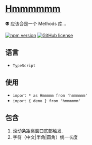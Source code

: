 <h1 align="left"><a href="https://github.com/HuangHongRui/Hmmmmmm#">Hmmmmmm</a></h1>

:alien: 应该会是一个 Methods 库...

[![npm version](https://img.shields.io/npm/v/hmmmmmm.svg?color=0cf)](https://www.npmjs.com/package/hmmmmmm) 
[![GitHub license](https://img.shields.io/badge/license-MIT-blue.svg?color=ff69b4)](https://github.com/HuangHongRui/Hmmmmmm/blob/master/LICENSE) 

## 语言

- `TypeScript`

## 使用

- `import * as Hmmmmm from 'hmmmmmm'`
- `import { demo } from 'hmmmmmm'`


## 包含

1. 滚动条距离窗口底部触发.
2. 字符（中文|半角|圆角）统一长度